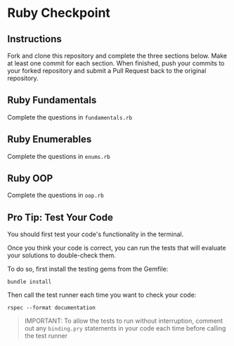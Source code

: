 # Ruby Checkpoint

## Instructions
Fork and clone this repository and complete the three sections below. Make at least one commit for each section. When finished, push your commits to your forked repository and submit a Pull Request back to the original repository.

## Ruby Fundamentals
Complete the questions in `fundamentals.rb`

## Ruby Enumerables
Complete the questions in `enums.rb`

## Ruby OOP
Complete the questions in `oop.rb`

## Pro Tip: Test Your Code

You should first test your code's functionality in the terminal.

Once you think your code is correct, you can run the tests that will evaluate your solutions to double-check them.

To do so, first install the testing gems from the Gemfile:
```
bundle install
```
Then call the test runner each time you want to check your code:
```
rspec --format documentation
```
> IMPORTANT: To allow the tests to run without interruption, comment out any `binding.pry` statements in your code each time before calling the test runner
